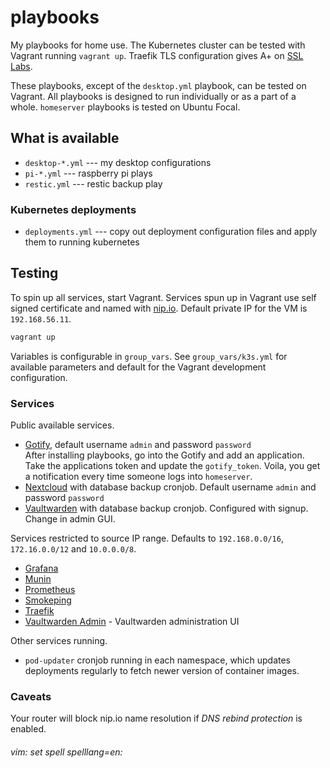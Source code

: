 # playbooks

My playbooks for home use. The Kubernetes cluster can be tested with Vagrant running `vagrant up`. Traefik TLS configuration gives A+ on [SSL Labs](https://www.ssllabs.com/ssltest/).


These playbooks, except of the `desktop.yml` playbook, can be tested on Vagrant. All playbooks is designed to run individually or as a part of a whole. `homeserver` playbooks is tested on Ubuntu Focal.


## What is available

* `desktop-*.yml` --- my desktop configurations
* `pi-*.yml` --- raspberry pi plays
* `restic.yml` --- restic backup play

### Kubernetes deployments

* `deployments.yml` --- copy out deployment configuration files and apply them to running kubernetes

## Testing

To spin up all services, start Vagrant. Services spun up in Vagrant use self signed certificate and named with [nip.io](https://nip.io). Default private IP for the VM is `192.168.56.11`.

```bash
vagrant up
```
Variables is configurable in `group_vars`. See `group_vars/k3s.yml` for available parameters and default for the Vagrant development configuration.

### Services

Public available services.

* [Gotify](https://gotify.192.168.56.11.nip.io), default username `admin` and password `password`  
    After installing playbooks, go into the Gotify and add an application. Take the applications token and update the `gotify_token`. Voila, you get a notification every time someone logs into `homeserver`.
* [Nextcloud](https://nextcloud.192.168.56.11.nip.io) with database backup cronjob. Default username `admin` and password `password`
* [Vaultwarden](https://nextcloud.192.168.56.11.nip.io) with database backup cronjob. Configured with signup. Change in admin GUI.

Services restricted to source IP range. Defaults to `192.168.0.0/16`, `172.16.0.0/12` and `10.0.0.0/8`.

* [Grafana](https://grafana.192.168.56.11.nip.io)
* [Munin](https://munin.192.168.56.11.nip.io)
* [Prometheus](https://traefik.192.168.56.11.nip.io)
* [Smokeping](https://smokeping.192.168.56.11.nip.io)
* [Traefik](https://traefik.192.168.56.11.nip.io)
* [Vaultwarden Admin](https://traefik.192.168.56.11.nip.io/admin) - Vaultwarden administration UI

Other services running.

* `pod-updater` cronjob running in each namespace, which updates deployments regularly to fetch newer version of container images.

### Caveats

Your router will block nip.io name resolution if _DNS rebind protection_ is enabled.

###### vim: set spell spelllang=en:
